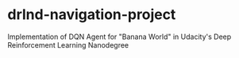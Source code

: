 # drlnd-navigation-project
Implementation of DQN Agent for "Banana World" in Udacity's Deep Reinforcement Learning Nanodegree
